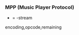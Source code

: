 ### MPP (Music Player Protocol)

- <stream-socket-addr> = <client-socket-addr>-stream

encoding,opcode,remaining
